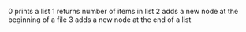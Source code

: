 0 prints a list
1 returns number of items in list
2 adds a new node at the beginning of a file
3 adds a new node at the end of a list